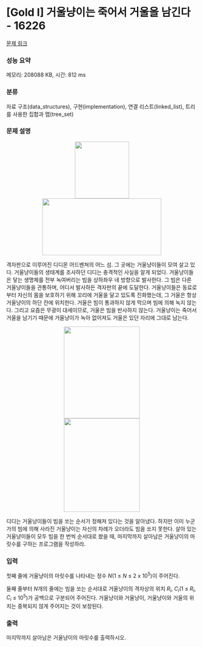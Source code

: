 # [Gold I] 거울냥이는 죽어서 거울을 남긴다 - 16226 

[문제 링크](https://www.acmicpc.net/problem/16226) 

### 성능 요약

메모리: 208088 KB, 시간: 812 ms

### 분류

자료 구조(data_structures), 구현(implementation), 연결 리스트(linked_list), 트리를 사용한 집합과 맵(tree_set)

### 문제 설명

<p style="text-align: center;"><img alt="" src="https://upload.acmicpc.net/7481b1cf-7952-4099-ae73-d8dbfc677c4f/-/preview/" style="height: 150px; width: 143px; margin-left: 50px; margin-right: 50px;"><img alt="" src="https://upload.acmicpc.net/f36b5d00-6698-4980-a87d-e9ad3aa12ffa/-/preview/" style="height: 150px; width: 314px; margin-left: 50px; margin-right: 50px;"></p>

<p>격자판으로 이루어진 디디몬 어드벤쳐의 어느 섬. 그 곳에는 거울냥이들이 모여 살고 있다. 거울냥이들의 생태계를 조사하던 디디는 충격적인 사실을 알게 되었다. 거울냥이들은 닿는 생명체를 전부 녹여버리는 빔을 상하좌우 네 방향으로 발사한다. 그 빔은 다른 거울냥이들을 관통하며, 어디서 발사하든 격자판의 끝에 도달한다. 거울냥이들은 동료로부터 자신의 몸을 보호하기 위해 꼬리에 거울을 달고 있도록 진화했는데, 그 거울은 항상 거울냥이의 하단 칸에 위치한다. 거울은 빔이 통과하지 않게 막으며 빔에 의해 녹지 않는다. 그리고 요즘은 무광이 대세이므로, 거울은 빔을 반사하지 않는다. 거울냥이는 죽어서 거울을 남기기 때문에 거울냥이가 녹아 없어져도 거울은 있던 자리에 그대로 남는다.</p>

<p style="text-align: center;"><img alt="" src="https://upload.acmicpc.net/4eb7b47f-4cf1-415b-948e-ee3cd12a1640/-/preview/" style="height: 242px; width: 200px; margin-left: 100px; margin-right: 100px;"><img alt="" src="https://upload.acmicpc.net/3d2aa64e-c678-4ee7-a8e6-5745e7acb61e/-/preview/" style="height: 247px; width: 200px; margin-left: 100px; margin-right: 100px;"></p>

<p>디디는 거울냥이들이 빔을 쏘는 순서가 정해져 있다는 것을 알아냈다. 하지만 이미 누군가의 빔에 의해 사라진 거울냥이는 자신의 차례가 오더라도 빔을 쏘지 못한다. 살아 있는 거울냥이들이 모두 빔을 한 번씩 순서대로 쐈을 때, 마지막까지 살아남은 거울냥이의 마릿수를 구하는 프로그램을 작성하라.</p>

### 입력 

 <p>첫째 줄에 거울냥이의 마릿수를 나타내는 정수 <em>N</em>(1 ≤ <em>N</em> ≤ 2 x 10<sup>5</sup>)이 주어진다.</p>

<p>둘째 줄부터 <em>N</em>개의 줄에는 빔을 쏘는 순서대로 거울냥이의 격자상의 위치 <em>R<sub>i</sub></em>, <em>C<sub>i</sub></em>(1 ≤ <em>R<sub>i</sub></em>, <em>C<sub>i</sub></em> ≤ 10<sup>5</sup>)가 공백으로 구분되어 주어진다. 거울냥이와 거울냥이, 거울냥이와 거울의 위치는 중복되지 않게 주어지는 것이 보장된다.</p>

### 출력 

 <p>마지막까지 살아남은 거울냥이의 마릿수를 출력하시오.</p>

